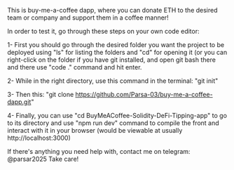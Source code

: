 This is buy-me-a-coffee dapp, where you can donate ETH to the desired team or company and support them in a coffee manner!

In order to test it, go through these steps on your own code editor:

1- First you should go through the desired folder you want the project to be deployed using "ls" for listing the folders and "cd" for opening it (or you can right-click on the folder if you have git installed, and open git bash there and there use "code ." command and hit enter.

2- While in the right directory, use this command in the terminal: "git init"

3- Then this: "git clone https://github.com/Parsa-03/buy-me-a-coffee-dapp.git"

4- Finally, you can use "cd BuyMeACoffee-Solidity-DeFi-Tipping-app" to go to its directory and use "npm run dev" command to compile the front and interact with it in your browser (would be viewable at usually http://localhost:3000)

If there's anything you need help with, contact me on telegram: @parsar2025
Take care!
